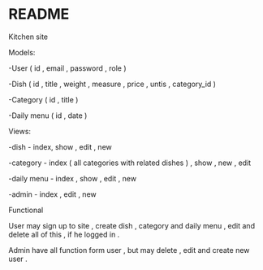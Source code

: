 # README

Kitchen site

Models:

-User ( id , email , password , role )

-Dish ( id , title , weight , measure , price , untis , category_id )

-Category ( id , title )

-Daily menu ( id , date )

Views:

-dish - index, show , edit , new

-category - index ( all categories with related dishes ) , show , new , edit

-daily menu - index , show , edit , new

-admin - index , edit , new

Functional 

User may sign up to site , create dish , category and daily menu , edit and delete all of this , if he logged in .

Admin have all function form user , but may delete , edit and create new user .